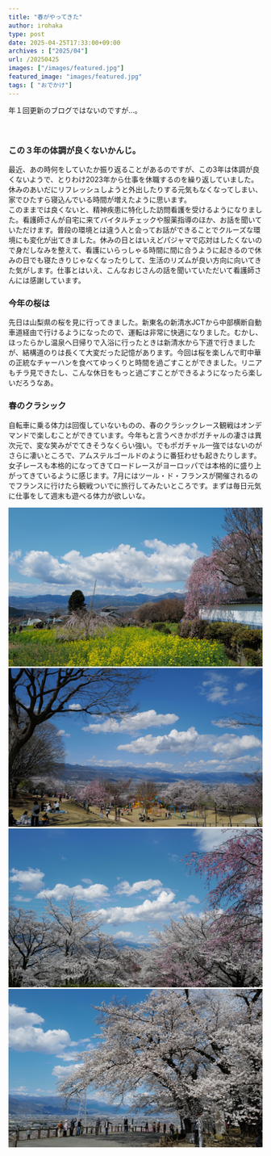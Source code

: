```yaml
---
title: "春がやってきた"
author: irohaka
type: post
date: 2025-04-25T17:33:00+09:00
archives : ["2025/04"]
url: /20250425
images: ["/images/featured.jpg"]
featured_image: "images/featured.jpg"
tags: [ "おでかけ"]
---
```


年１回更新のブログではないのですが…。
<!--more-->
　  

### この３年の体調が良くないかんじ。
最近、あの時何をしていたか振り返ることがあるのですが、この3年は体調が良くないようで、とりわけ2023年から仕事を休職するのを繰り返していました。休みのあいだにリフレッシュしようと外出したりする元気もなくなってしまい、家でひたすら寝込んでいる時間が増えたように思います。
　  
このままでは良くないと、精神疾患に特化した訪問看護を受けるようになりました。看護師さんが自宅に来てバイタルチェックや服薬指導のほか、お話を聞いていただけます。普段の環境とは違う人と会ってお話ができることでクルーズな環境にも変化が出てきました。休みの日とはいえどパジャマで応対はしたくないので身だしなみを整えて、看護にいらっしゃる時間に間に合うように起きるので休みの日でも寝たきりじゃなくなったりして、生活のリズムが良い方向に向いてきた気がします。仕事とはいえ、こんなおじさんの話を聞いていただいて看護師さんには感謝しています。

### 今年の桜は
先日は山梨県の桜を見に行ってきました。新東名の新清水JCTから中部横断自動車道経由で行けるようになったので、運転は非常に快適になりました。むかし、ほったらかし温泉へ日帰りで入浴に行ったときは新清水から下道で行きましたが、結構道のりは長くて大変だった記憶があります。今回は桜を楽しんで町中華の正統なチャーハンを食べてゆっくりと時間を過ごすことができました。リニアもチラ見できたし、こんな休日をもっと過ごすことができるようになったら楽しいだろうなあ。

### 春のクラシック　  
自転車に乗る体力は回復していないものの、春のクラシックレース観戦はオンデマンドで楽しむことができています。今年もと言うべきかポガチャルの凄さは異次元で、変な笑みがでてきそうなくらい強い。でもポガチャル一強ではないのがさらに凄いところで、アムステルゴールドのように番狂わせも起きたりします。女子レースも本格的になってきてロードレースがヨーロッパでは本格的に盛り上がってきているように感じます。7月にはツール・ド・フランスが開催されるのでフランスに行けたら観戦ついでに旅行してみたいところです。まずは毎日元気に仕事をして週末も遊べる体力が欲しいな。

![甲州市の慈雲寺](images/20250425-01.jpg)  
![笛吹市八代ふるさと公園](images/20250425-02.jpg)  
![こんな公園があるのは羨ましい。](images/20250425-03.jpg)  
![見事な桜でした。](images/20250425-04.jpg)  

